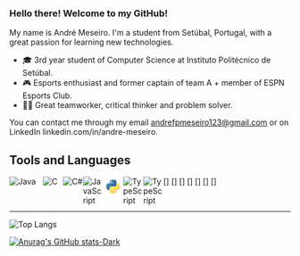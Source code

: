 ### Hello there! Welcome to my GitHub!

My name is André Meseiro. I'm a student from Setúbal, Portugal, with a great passion for learning new technologies.

- 🎓 3rd year student of Computer Science at Instituto Politécnico de Setúbal.
- 🎮 Esports enthusiast and former captain of team A + member of ESPN Esports Club.
- 👨‍💻 Great teamworker, critical thinker and problem solver.

You can contact me through my email andrefpmeseiro123@gmail.com or on LinkedIn linkedin.com/in/andre-meseiro.

## Tools and Languages
[<img align="left" alt="Java" width="60px" src="https://1000logos.net/wp-content/uploads/2020/09/Java-Logo.png" />]
[<img align="left" alt="C" width="36px" src="https://upload.wikimedia.org/wikipedia/commons/1/19/C_Logo.png" />]
[<img align="left" alt="C#" width="36px" src="https://upload.wikimedia.org/wikipedia/commons/b/bd/Logo_C_sharp.svg" />]
[<img align="left" alt="JavaScript" width="36px" src="https://upload.wikimedia.org/wikipedia/commons/6/6a/JavaScript-logo.png" />]
[<img align="left" alt="Python" width="36px" src="https://raw.githubusercontent.com/github/explore/80688e429a7d4ef2fca1e82350fe8e3517d3494d/topics/python/python.png" />]
[<img align="left" alt="TypeScript" width="36px" src="https://upload.wikimedia.org/wikipedia/commons/4/4c/Typescript_logo_2020.svg" />]
[<img align="left" alt="TypeScript" width="36px" src="https://upload.wikimedia.org/wikipedia/commons/c/cf/Angular_full_color_logo.svg" />]

<br />

---

![Top Langs](https://github-readme-stats.vercel.app/api/top-langs/?username=andre-meseiro&size_weight=0.5&count_weight=0.5&theme=dark)

[![Anurag's GitHub stats-Dark](https://github-readme-stats.vercel.app/api?username=andre-meseiro&show_icons=true&theme=dark)](https://github.com/anuraghazra/github-readme-stats#gh-dark-mode-only)
